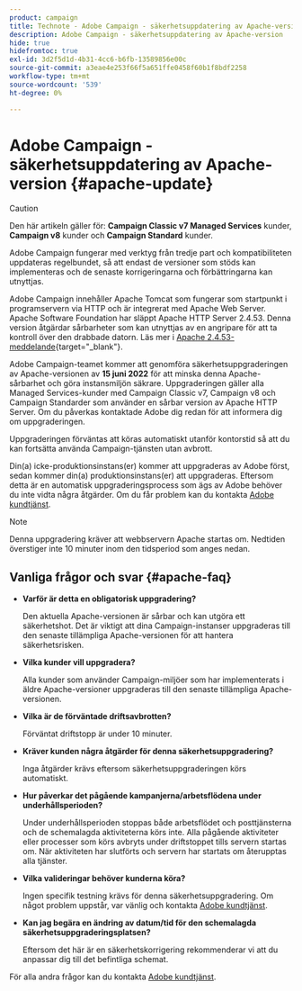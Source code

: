 ```yaml
---
product: campaign
title: Technote - Adobe Campaign - säkerhetsuppdatering av Apache-version
description: Adobe Campaign - säkerhetsuppdatering av Apache-version
hide: true
hidefromtoc: true
exl-id: 3d2f5d1d-4b31-4cc6-b6fb-13589856e00c
source-git-commit: a3eae4e253f66f5a651ffe0458f60b1f8bdf2258
workflow-type: tm+mt
source-wordcount: '539'
ht-degree: 0%

---
```


# Adobe Campaign - säkerhetsuppdatering av Apache-version {#apache-update}

>[!CAUTION]
>Den här artikeln gäller för: **Campaign Classic v7 Managed Services** kunder, **Campaign v8** kunder och **Campaign Standard** kunder.

Adobe Campaign fungerar med verktyg från tredje part och kompatibiliteten uppdateras regelbundet, så att endast de versioner som stöds kan implementeras och de senaste korrigeringarna och förbättringarna kan utnyttjas.

Adobe Campaign innehåller Apache Tomcat som fungerar som startpunkt i programservern via HTTP och är integrerat med Apache Web Server. Apache Software Foundation har släppt Apache HTTP Server 2.4.53. Denna version åtgärdar sårbarheter som kan utnyttjas av en angripare för att ta kontroll över den drabbade datorn. Läs mer i [Apache 2.4.53-meddelande](https://downloads.apache.org/httpd/Announcement2.4.html){target="_blank"}.

Adobe Campaign-teamet kommer att genomföra säkerhetsuppgraderingen av Apache-versionen av **15 juni 2022** för att minska denna Apache-sårbarhet och göra instansmiljön säkrare. Uppgraderingen gäller alla Managed Services-kunder med Campaign Classic v7, Campaign v8 och Campaign Standarder som använder en sårbar version av Apache HTTP Server. Om du påverkas kontaktade Adobe dig redan för att informera dig om uppgraderingen.

Uppgraderingen förväntas att köras automatiskt utanför kontorstid så att du kan fortsätta använda Campaign-tjänsten utan avbrott.

Din(a) icke-produktionsinstans(er) kommer att uppgraderas av Adobe först, sedan kommer din(a) produktionsinstans(er) att uppgraderas. Eftersom detta är en automatisk uppgraderingsprocess som ägs av Adobe behöver du inte vidta några åtgärder. Om du får problem kan du kontakta [Adobe kundtjänst](https://experienceleague.adobe.com/?support-solution=Campaign#support).


>[!NOTE]
>Denna uppgradering kräver att webbservern Apache startas om. Nedtiden överstiger inte 10 minuter inom den tidsperiod som anges nedan.

## Vanliga frågor och svar {#apache-faq}

* **Varför är detta en obligatorisk uppgradering?**

   Den aktuella Apache-versionen är sårbar och kan utgöra ett säkerhetshot. Det är viktigt att dina Campaign-instanser uppgraderas till den senaste tillämpliga Apache-versionen för att hantera säkerhetsrisken.

* **Vilka kunder vill uppgradera?**

   Alla kunder som använder Campaign-miljöer som har implementerats i äldre Apache-versioner uppgraderas till den senaste tillämpliga Apache-versionen.

* **Vilka är de förväntade driftsavbrotten?**

   Förväntat driftstopp är under 10 minuter.

* **Kräver kunden några åtgärder för denna säkerhetsuppgradering?**

   Inga åtgärder krävs eftersom säkerhetsuppgraderingen körs automatiskt.

* **Hur påverkar det pågående kampanjerna/arbetsflödena under underhållsperioden?**

   Under underhållsperioden stoppas både arbetsflödet och posttjänsterna och de schemalagda aktiviteterna körs inte. Alla pågående aktiviteter eller processer som körs avbryts under driftstoppet tills servern startas om. När aktiviteten har slutförts och servern har startats om återupptas alla tjänster.

* **Vilka valideringar behöver kunderna köra?**

   Ingen specifik testning krävs för denna säkerhetsuppgradering. Om något problem uppstår, var vänlig och kontakta [Adobe kundtjänst](https://experienceleague.adobe.com/?support-solution=Campaign#support).


* **Kan jag begära en ändring av datum/tid för den schemalagda säkerhetsuppgraderingsplatsen?**

   Eftersom det här är en säkerhetskorrigering rekommenderar vi att du anpassar dig till det befintliga schemat.


För alla andra frågor kan du kontakta [Adobe kundtjänst](https://experienceleague.adobe.com/?support-solution=Campaign#support).
